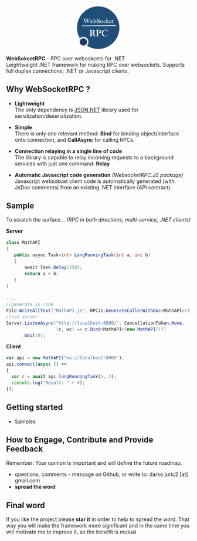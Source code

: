 <p align="center">
    <a href="https://www.nuget.org/profiles/dajuric"> <img src="Deploy/Logo/Logo-big.png" alt="WebSocketRPC logo" width="120" align="center"> </a>
</p>

<!--
<p align="center">
    <a href="https://www.nuget.org/profiles/dajuric"> <img src="https://img.shields.io/badge/WebSokcetRPC-v1.0.1-blue.svg?style=flat-square" alt="NuGet packages version"/>  </a>
    <a href="https://www.nuget.org/profiles/dajuric"> <img src="https://img.shields.io/badge/WebSokcetRPC.JS-v1.0.1-blue.svg?style=flat-square" alt="NuGet packages version"/>  </a>
</p>
-->

**WebSokcetRPC** - RPC over weboskcets for .NET    
Leightweight .NET framework for making RPC over websockets. Supports full duplex connections; .NET or Javascript clients. 

<!-- > **Tutorial:** <a href="http://www.codeproject.com/Articles/828012/Introducing-Lightweight-Weboskcet-RPC-library-for-Csharp" target="_blank">CodeProject article</a>-->


## Why WebSocketRPC ?

+ **Lightweight**   
The only dependency is <a href="https://www.newtonsoft.com/json">JSON.NET</a> library used for serialization/deserialization.

+ **Simple**   
There is only one relevant method: **Bind** for binding object/interface onto connection, and **CallAsync** for calling RPCs.

+ **Connection relaying in a single line of code**   
 The library is capable to relay incoming requests to a background services with just one command: **Relay**

+ **Automatic Javascript code generation** *(WebsocketRPC.JS package)*  
 Javascript websokcet client code is automatically generated (with JsDoc comments) from an existing .NET
                        interface (API contract).

 
## Sample

To scratch the surface... *(RPC in both directions, multi-service, .NET clients)*

**Server**
 ``` csharp
class MathAPI
{
    public async Task<int> LongRunningTask(int a, int b)
    {
        await Task.Delay(250);
        return a + b;
    }
}

....
//generate js code
File.WriteAllText("MathAPI.js", RPCJs.GenerateCallerWithDoc<MathAPI>());
//run server
Server.ListenAsync("http://localhost:8000/", CancellationToken.None, 
                    (c, wc) => c.Bind<MathAPI>(new MathAPI()))
       .Wait(0);
 ``` 

 **Client**
  ``` javascript
var api = new MathAPI("ws://localhost:8000");
api.connect(async () => 
{
    var r = await api.longRunningTask(5, 3);
    console.log("Result: " + r);
});
 ``` 
  
 
## Getting started
+ Samples
<!--+ <a href="http://www.codeproject.com/Articles/828012/Introducing-Lightweight-Weboskcet-RPC-library-for-Csharp" target="_blank">CodeProject article</a>-->

## How to Engage, Contribute and Provide Feedback  
Remember: Your opinion is important and will define the future roadmap.
+ questions, comments - message on Github, or write to: darko.juric2 [at] gmail.com
+ **spread the word** 

## Final word
If you like the project please **star it** in order to help to spread the word. That way you will make the framework more significant and in the same time you will motivate me to improve it, so the benefit is mutual.
